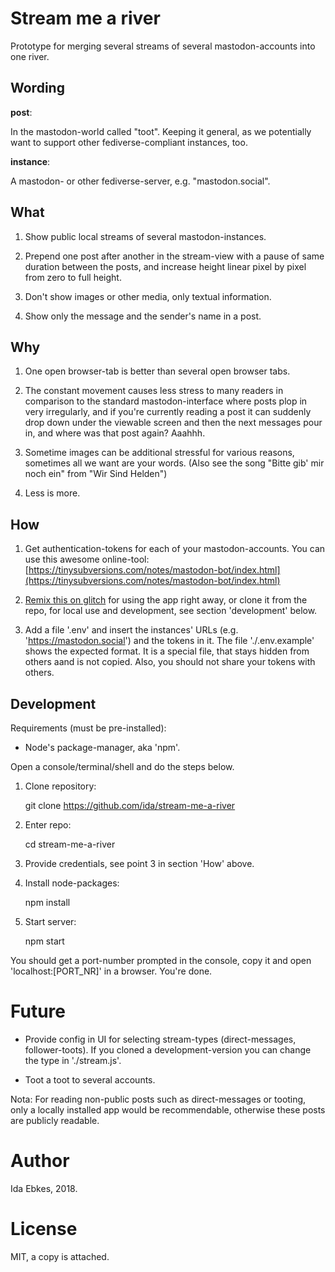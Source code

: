 Stream me a river
=================

Prototype for merging several streams of several
mastodon-accounts into one river.


Wording
-------


__post__:

In the mastodon-world called "toot". Keeping it
general, as we potentially want to support other
fediverse-compliant instances, too.


__instance__:

A mastodon- or other fediverse-server,
e.g. "mastodon.social".


What
----


1. Show public local streams of several mastodon-instances.

2. Prepend one post after another in the stream-view
   with a pause of same duration between the posts,
   and increase height linear pixel by pixel from
   zero to full height.

3. Don't show images or other media, only textual information.

4. Show only the message and the sender's name in a post.



Why
---


1. One open browser-tab is better than several open browser tabs.


2. The constant movement causes less stress to many readers in
comparison to the standard mastodon-interface where posts plop
in very irregularly, and if you're currently reading a post it
can suddenly drop down under the viewable screen and then the
next messages pour in, and where was that post again? Aaahhh.


3. Sometime images can be additional stressful for various reasons,
sometimes all we want are your words.
(Also see the song "Bitte gib' mir noch ein" from "Wir Sind Helden")


4. Less is more.




How
---


1. Get authentication-tokens for each of your mastodon-accounts.
You can use this awesome online-tool:
[https://tinysubversions.com/notes/mastodon-bot/index.html](https://tinysubversions.com/notes/mastodon-bot/index.html)



2. [Remix this on glitch](https://glitch.com/edit/#!/laser-volleyball)
for using the app right away, or clone it from the repo, for local use
and development, see section 'development' below.


3. Add a file '.env' and insert the instances' URLs
(e.g. 'https://mastodon.social') and the tokens in it.
The file './.env.example' shows the expected format.
It is a special file, that stays hidden from others aand is not
copied. Also, you should not share your tokens with others.



Development
-----------


Requirements (must be pre-installed):

- Node's package-manager, aka 'npm'.


Open a console/terminal/shell and do the steps below.


1. Clone repository:

    git clone https://github.com/ida/stream-me-a-river


2. Enter repo:

    cd stream-me-a-river


3. Provide credentials, see point 3 in section 'How' above.


4. Install node-packages:

    npm install


5. Start server:

    npm start


You should get a port-number prompted in the console, copy it
and open 'localhost:[PORT_NR]' in a browser. You're done.



Future
======

- Provide config in UI for selecting stream-types (direct-messages, follower-toots). If you cloned a development-version you can change the type in
'./stream.js'.

- Toot a toot to several accounts.

Nota: For reading non-public posts such as direct-messages or tooting,
only a locally installed app would be recommendable, otherwise these
posts are publicly readable.


Author
======

Ida Ebkes, 2018.


License
=======

MIT, a copy is attached.